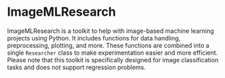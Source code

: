 # ImageMLResearch
ImageMLResearch is a toolkit to help with image-based machine learning projects using Python. It includes functions for data handling, preprocessing, plotting, and more. These functions are combined into a single `Researcher` class to make experimentation easier and more efficient. Please note that this toolkit is specifically designed for image classification tasks and does not support regression problems.

